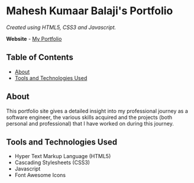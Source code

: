 # Mahesh Kumaar Balaji's Portfolio

*Created using HTML5, CSS3 and Javascript.*

**Website** - [My Portfolio](https://maheshkumaarbalaji.github.io)

## Table of Contents

 - [About](https://github.com/maheshkumaarbalaji/maheshkumaarbalaji.github.io#about)
 - [Tools and Technologies Used](https://github.com/maheshkumaarbalaji/maheshkumaarbalaji.github.io#tools-and-technologies-used)

 ## About

This portfolio site gives a detailed insight into my professional journey as a software engineer, the various skills acquired and the projects (both personal and professional) that I have worked on during this journey.

## Tools and Technologies Used

 - Hyper Text Markup Language (HTML5)
 - Cascading Stylesheets (CSS3)
 - Javascript
 - Font Awesome Icons

